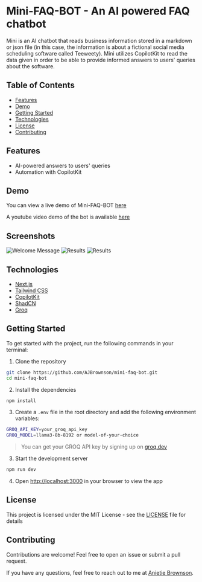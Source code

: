 # Mini-FAQ-BOT - An AI powered FAQ chatbot

Mini is an AI chatbot that reads business information stored in a markdown or json file (in this case, the information is about a fictional social media scheduling software called Teeweety). Mini utilizes CopilotKit to read the data given in order to be able to provide informed answers to users' queries about the software.

## Table of Contents

- [Features](#features)
- [Demo](#demo)
- [Getting Started](#getting-started)
- [Technologies](#technologies)
- [License](#license)
- [Contributing](#contributing)

## Features

- AI-powered answers to users' queries
- Automation with CopilotKit

## Demo

You can view a live demo of Mini-FAQ-BOT [here](https://mini-faq-bot.vercel.app/)

A youtube video demo of the bot is available [here](https://youtu.be/In6n5ZqeVuE)

## Screenshots

![Welcome Message](https://github.com/user-attachments/assets/412181bf-ae0c-4782-8511-eb974477742b)
![Results](https://github.com/user-attachments/assets/94d85a40-e2c9-4b3f-b1a0-c51854bae978)
![Results](https://github.com/user-attachments/assets/e70bef77-5478-4fd2-9cca-95ee1c5a3b06)

## Technologies

- [Next.js](https://nextjs.org)
- [Tailwind CSS](https://tailwindcss.com)
- [CopilotKit](https://copilotkit.ai)
- [ShadCN](https://ui.shadcn.com)
- [Groq](https://groq.com)

## Getting Started

To get started with the project, run the following commands in your terminal:

1. Clone the repository
```bash
git clone https://github.com/AJBrownson/mini-faq-bot.git
cd mini-faq-bot
```

2. Install the dependencies
```bash
npm install
```

3. Create a `.env` file in the root directory and add the following environment variables:
```bash
GROQ_API_KEY=your_groq_api_key
GROQ_MODEL=llama3-8b-8192 or model-of-your-choice
```
> You can get your GROQ API key by signing up on [groq.dev](https://groq.com)

3. Start the development server
```bash
npm run dev
```

4. Open [http://localhost:3000](http://localhost:3000) in your browser to view the app

## License

This project is licensed under the MIT License - see the [LICENSE](LICENSE) file for details

## Contributing

Contributions are welcome! Feel free to open an issue or submit a pull request.

If you have any questions, feel free to reach out to me at [Anietie Brownson](https://x.com/TechieAnni).